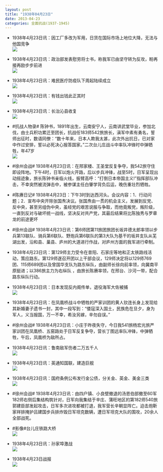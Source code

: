 ```yaml
---
layout: post
title: "1938年04月23日"
date: 2013-04-23
categories: 全面抗战(1937-1945)
---
```


<meta name="referrer" content="no-referrer" />

- 1938年4月23日讯：因工厂多改为军用，日货在国际市场上地位大降，无法与他国竞争 <br/><img src="https://ww3.sinaimg.cn/large/aca367d8jw1e3zy9y09spj20a809xt9m.jpg" />

- 1938年4月23日讯：政治部发表慰劳将士书，称我军已由坚守转为反攻，盼再接再励步步前进 <br/><img src="https://ww2.sinaimg.cn/large/aca367d8jw1e3zwji9woej20ac0u6jv0.jpg" />

- 1938年4月23日讯：难民医疗防疫队下周起陆续成立 <br/><img src="https://ww2.sinaimg.cn/large/aca367d8jw1e3zut15113j20cz0fcacc.jpg" />

- 1938年4月23日讯：有钱出钱此正其时 <br/><img src="https://ww4.sinaimg.cn/large/aca367d8jw1e3zt2oz7umj20bp0syq6w.jpg" />

- 1938年4月23日讯：长治沁县收复 <br/><img src="https://ww1.sinaimg.cn/large/aca367d8jw1e3zrc6rvvmj20lw0eo781.jpg" />

- #抗战人物录# 陈钟书，1891年出生，云南安宁人，云南讲武堂毕业，参加北伐，由士兵积功累迁至团长，抗战任183师542旅旅长，滇军中素有勇名，誓师出征时，数语同僚：“数十年来，日本人欺我太甚，此次外出抗日，已对家中作过安排，誓以必死决心报答国家。”二次台儿庄战斗中率队冲锋时中弹牺牲，年47岁 <br/><img src="https://ww3.sinaimg.cn/large/aca367d8jw1e3zmq0wifrj204904umx2.jpg" />

- #徐州会战# 1938年4月23日讯：在邢家楼、王圣堂反复争夺，我542旅守住即设阵地。下午4时，日军以炮火开路，后以步兵冲锋，战至5时，日军呈现出动摇迹象，旅长陈钟书亲临火线，振臂高呼：“打倒日本帝国主义!”指挥部队冲击，不幸突然被流弹击中，被参谋主任白肇学背负后运，晚伤重壮烈牺牲。 

- #陈赓日记# 1938年4月23日：下午3时到达西河头。会议内容：1．行动问题；2．宣布中央开除张国焘决议。张国焘由一贯的机会主义，发展到反党、反中央，甚至另组伪中央，虽经党的艰苦说服与争取，而他竟叛党，叛阶级，一直到反对与破坏统一战线，坚决反对共产党，其最后结果将比陈独秀与罗章龙的前途更坏 

- #徐州会战# 1938年4月23日讯：第6师团第11旅团旅团长坂井德太郎率领以步兵第13联队、骑兵第6联队、野炮兵第6联队的第3大队为基干的坂井支队从芜湖出发，沿和县、巢县、庐州的大道进行作战，对庐州方面的我军进行牵制。 

- 1938年4月23日讯：第129师主力受令在昔阳、石家庄等地和正太铁路线活动，策应路东。第129师遂召开团以上干部会议，129师决定将以129师769团、115师689团以及曾国华支队为路东纵队，由副师长徐向前率领，向冀南平原挺进；以386旅主力为右纵队 ，由旅长陈赓率领，在邢台、沙河一带，配合路东纵队行动。 

- 1938年4月23日讯：日本发现反内阁传单，退役海军大佐被捕 <br/><img src="https://ww2.sinaimg.cn/large/aca367d8jw1e3zfs1xu6mj20al04waah.jpg" />

- 1938年4月23日讯：在凤凰桥战斗中牺牲的严家训团的黄人钦连长身上发现给其新婚妻子遗书一封，其中一段写到：“倭寇深入国土，民族危在旦夕，身为军人，义当报国，万一不幸，希汝另嫁，辛勿自误。” 

- #徐州会战# 1938年4月23日讯：小庄于昨夜失守，今日我541旅杨宏光旅严家训团在凤凰桥、五窑路处于日军反复争夺，营长丁图远率队冲锋，中弹牺牲，午后，凤凰桥为敌所占。 

- 1938年4月23日讯：鲁南敌军伤者二万五千人 <br/><img src="https://ww3.sinaimg.cn/large/aca367d8jw1e3zbqg2hclj206204xmxa.jpg" />

- 1938年4月23日讯：英通知国联，建造巨舰 <br/><img src="https://ww2.sinaimg.cn/large/aca367d8jw1e3z9zz2477j204m04zq2y.jpg" />

- 1938年4月23日讯：国府条例公布发行金公债，分关金、英金、美金三类 <br/><img src="https://ww4.sinaimg.cn/large/aca367d8jw1e3z89ju3cuj20c10x242g.jpg" />

- #徐州会战# 1938年4月23日讯：由四户镇、小良壁撤退的汤恩伯部撤至60军182师右侧后集结构筑针对，日军向我集结于辛庄、蒲旺地区的第182师540旅郭建臣部发起攻击，日军多次进攻都被打退，我军营长辛朝显阵亡。迫击炮靳家祥排掩护吕建国步兵排炸毁日军坦克数辆，遭日军坦克大队的围攻，20余人全部战死。 

- #影像#台儿庄铁路大桥 <br/><img src="https://ww2.sinaimg.cn/large/aca367d8jw1e3z6tg682nj20jg0bdgnx.jpg" />

- 1938年4月23日讯：孙家埠激战 <br/><img src="https://ww3.sinaimg.cn/large/aca367d8jw1e3z6j4blitj20a80uvtb5.jpg" />

- 1938年4月23日战报 <br/><img src="https://ww3.sinaimg.cn/large/aca367d8jw1e3z4sk8eesj20b10kq40a.jpg" />

